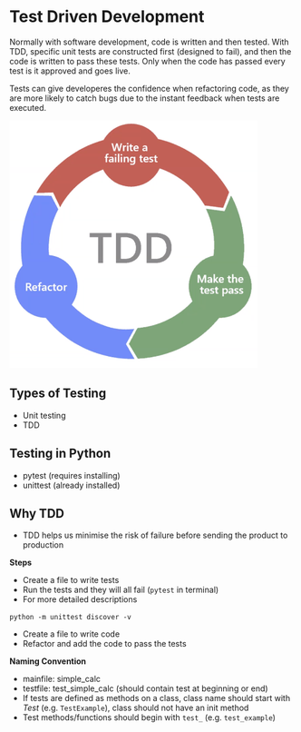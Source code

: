 # Test Driven Development

Normally with software development, code is written and then tested. With TDD, specific unit tests are constructed first (designed to fail), and then the code is written to pass these tests. Only when the code has passed every test is it approved and goes live.

Tests can give developeres the confidence when refactoring code, as they are more likely to catch bugs due to the instant feedback when tests are executed.


![](images/tdd.png)

## Types of Testing
- Unit testing
- TDD

## Testing in Python
- pytest (requires installing)
- unittest (already installed)

## Why TDD
- TDD helps us minimise the risk of failure before sending the product to production


**Steps**
- Create a file to write tests
- Run the tests and they will all fail (``pytest`` in terminal)
- For more detailed descriptions
```
python -m unittest discover -v
```
- Create a file to write code
- Refactor and add the code to pass the tests

**Naming Convention**
- mainfile: simple_calc
- testfile: test_simple_calc (should contain test at beginning or end)
- If tests are defined as methods on a class, class name should start with _Test_ (e.g. ``TestExample``), class should not have an init method
- Test methods/functions should begin with ``test_`` (e.g. ``test_example``)



